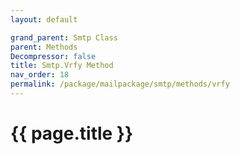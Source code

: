 ```yaml
---
layout: default

grand_parent: Smtp Class
parent: Methods
Decompressor: false
title: Smtp.Vrfy Method
nav_order: 18
permalink: /package/mailpackage/smtp/methods/vrfy
---
```

# {{ page.title }}